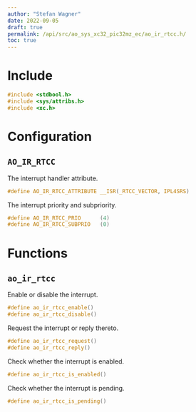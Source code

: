 ```yaml
---
author: "Stefan Wagner"
date: 2022-09-05
draft: true
permalink: /api/src/ao_sys_xc32_pic32mz_ec/ao_ir_rtcc.h/
toc: true
---
```


# Include

```c
#include <stdbool.h>
#include <sys/attribs.h>
#include <xc.h>
```

# Configuration

## `AO_IR_RTCC`

The interrupt handler attribute.

```c
#define AO_IR_RTCC_ATTRIBUTE __ISR(_RTCC_VECTOR, IPL4SRS)
```

The interrupt priority and subpriority.

```c
#define AO_IR_RTCC_PRIO      (4)
#define AO_IR_RTCC_SUBPRIO   (0)
```

# Functions

## `ao_ir_rtcc`

Enable or disable the interrupt.

```c
#define ao_ir_rtcc_enable()
#define ao_ir_rtcc_disable()
```

Request the interrupt or reply thereto.

```c
#define ao_ir_rtcc_request()
#define ao_ir_rtcc_reply()
```

Check whether the interrupt is enabled.

```c
#define ao_ir_rtcc_is_enabled()
```

Check whether the interrupt is pending.

```c
#define ao_ir_rtcc_is_pending()
```
